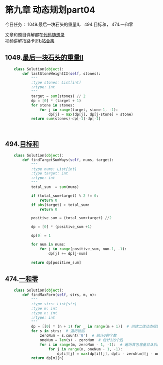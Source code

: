 # 第九章 动态规划part04

今日任务： 1049.最后一块石头的重量II， 494.目标和， 474.一和零

文章和题目详解都在[代码随想录](https://programmercarl.com/)  
视频讲解指路卡哥[b站合集](https://space.bilibili.com/525438321/channel/collectiondetail?sid=180037)

## 1049.[最后一块石头的重量II](https://leetcode.com/problems/last-stone-weight-ii/)
```python
    class Solution(object):
        def lastStoneWeightII(self, stones):
            """
            :type stones: List[int]
            :rtype: int
            """
            target = sum(stones) // 2
            dp = [0] * (target + 1)
            for stone in stones:
                for j in range(target, stone-1, -1):
                    dp[j] = max(dp[j], dp[j-stone] + stone)
            return sum(stones)-dp[-1]-dp[-1]

            

```

## 494.[目标和](https://leetcode.com/problems/target-sum/)
```python
    class Solution(object):
        def findTargetSumWays(self, nums, target):
            """
            :type nums: List[int]
            :type target: int
            :rtype: int
            """
            total_sum  = sum(nums)

            if (total_sum+target) % 2 != 0:
                return 0
            if abs(target) > total_sum:
                return 0

            positive_sum = (total_sum+target) //2

            dp = [0] * (positive_sum +1) 

            dp[0] = 1

            for num in nums:
                for j in range(positive_sum, num-1, -1):
                    dp[j] += dp[j-num]
            
            return dp[positive_sum]
```

## 474.[一和零](https://leetcode.com/problems/ones-and-zeroes/)
```python
    class Solution(object):
        def findMaxForm(self, strs, m, n):
            """
            :type strs: List[str]
            :type m: int
            :type n: int
            :rtype: int
            """
            dp = [[0] * (n + 1) for _ in range(m + 1)]  # 创建二维动态规划数组，初始化为0
            for s in strs:  # 遍历物品
                zeroNum = s.count('0')  # 统计0的个数
                oneNum = len(s) - zeroNum  # 统计1的个数
                for i in range(m, zeroNum - 1, -1):  # 遍历背包容量且从后向前遍历
                    for j in range(n, oneNum - 1, -1):
                        dp[i][j] = max(dp[i][j], dp[i - zeroNum][j - oneNum] + 1)  # 状态转移方程
            return dp[m][n]
            
```